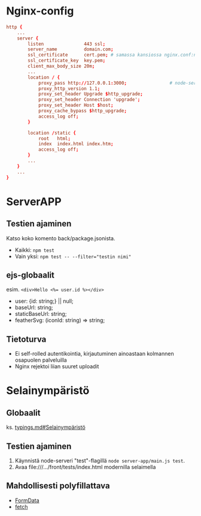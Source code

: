# Nginx-config

```conf
http {
    ...
    server {
        listen               443 ssl;
        server_name          domain.com;
        ssl_certificate      cert.pem; # samassa kansiossa nginx.conf:n kanssa
        ssl_certificate_key  key.pem;
        client_max_body_size 20m;
        ...
        location / {
            proxy_pass http://127.0.0.1:3000;                # node-serverin url
            proxy_http_version 1.1;
            proxy_set_header Upgrade $http_upgrade;
            proxy_set_header Connection 'upgrade';
            proxy_set_header Host $host;
            proxy_cache_bypass $http_upgrade;
            access_log off;
        }

        location /static {
            root   html;
            index  index.html index.htm;
            access_log off;
        }
        ...
    }
    ...
}
```

# ServerAPP

## Testien ajaminen

Katso koko komento back/package.jsonista.

- Kaikki: `npm test`
- Vain yksi: `npm test -- --filter="testin nimi"`

## ejs-globaalit

esim. `<div>Hello <%= user.id %></div>`

- user: {id: string;} || null;
- baseUrl: string;
- staticBaseUrl: string;
- featherSvg: (iconId: string) => string;

## Tietoturva

- Ei self-rolled autentikointia, kirjautuminen ainoastaan kolmannen osapuolen palveluilla
- Nginx rejektoi liian suuret uploadit

# Selainympäristö

## Globaalit

ks. [typings.md#Selainympäristö](typing.md#Selainympäristö)

## Testien ajaminen

1. Käynnistä node-serveri "test"-flagillä `node server-app/main.js test`.
2. Avaa file:///.../front/tests/index.html modernilla selaimella

## Mahdollisesti polyfillattava

- [FormData](https://developer.mozilla.org/en-US/docs/Web/API/FormData)
- [fetch](https://developer.mozilla.org/en-US/docs/Web/API/Fetch_API)